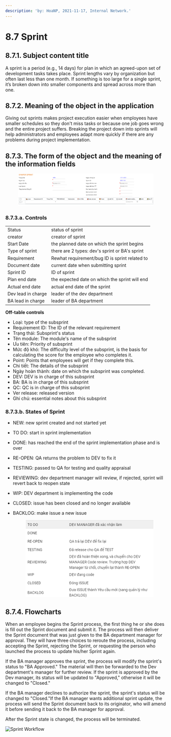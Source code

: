 ```yaml
---
description: 'by: HoaNP, 2021-11-17, Internal Network.'
---
```


# 8.7 Sprint

## 8.7.1. Subject content title

A sprint is a period (e.g., 14 days) for plan in which an agreed-upon set of development tasks takes place. Sprint lengths vary by organization but often last less than one month. If something is too large for a single sprint, it’s broken down into smaller components and spread across more than one.

## 8.7.2. Meaning of the object in the application

Giving out sprints makes project execution easier when employees have smaller schedules so they don't miss tasks or because one job goes wrong and the entire project suffers. Breaking the project down into sprints will help administrators and employees adapt more quickly if there are any problems during project implementation.

## 8.7.3. The form of the object and the meaning of the information fields

<figure><img src="../../.gitbook/assets/image (29) (2).png" alt=""><figcaption></figcaption></figure>

### 8.7.3.a. Controls

|                    |                                                |
| ------------------ | ---------------------------------------------- |
| Status             | status of sprint                               |
| creator            | creator of sprint                              |
| Start Date         | the planned date on which the sprint begins    |
| Type of sprint     | there are 2 types: dev's sprint or BA's sprint |
| Requirement        | Rewhat requirement/bug ID is sprint related to |
| Document date      | current date when submitting sprint            |
| Sprint ID          | ID of sprint                                   |
| Plan end date      | the expected date on which the sprint will end |
| Actual end date    | actual end date of the sprint                  |
| Dev lead in charge | leader of the dev department                   |
| BA lead in charge  | leader of BA department                        |

**Off-table controls**

* Loại: type of the subsprint
* Requirement ID: The ID of the relevant requirement
* Trạng thái: Subsprint's status
* Tên module: The module's name of the subsprint
* Ưu tiên: Priority of subsprint
* Mức độ khó: The difficulty level of the subsprint, is the basis for calculating the score for the employee who completes it.
* Point: Points that employees will get if they complete this.
* Chi tiết: The details of the subsprint
* Ngày hoàn thành: date on which the subsprint was completed.
* DEV: DEV is in charge of this subsprint
* BA: BA is in charge of this subsprint
* QC: QC is in charge of this subsprint
* Ver release: released version
* Ghi chú: essential notes about this subsprint

### 8.7.3.b. States of Sprint

* NEW: new sprint created and not started yet
* TO DO: start in sprint implementation
* DONE: has reached the end of the sprint implementation phase and is over
* RE-OPEN: QA returns the problem to DEV to fix it
* TESTING: passed to QA for testing and quality appraisal
* REVIEWING: dev department manager will review, if rejected, sprint will revert back to reopen state
* WIP: DEV department is implementing the code
* CLOSED: issue has been closed and no longer available
*   BACKLOG: make issue a new issue

    <figure><img src="../../.gitbook/assets/image (68).png" alt=""><figcaption></figcaption></figure>

## 8.7.4. Flowcharts

When an employee begins the Sprint process, the first thing he or she does is fill out the Sprint document and submit it. The process will then deliver the Sprint document that was just given to the BA department manager for approval. They will have three choices to reroute the process, including accepting the Sprint, rejecting the Sprint, or requesting the person who launched the process to update his/her Sprint again.

If the BA manager approves the sprint, the process will modify the sprint's status to "BA Approved." The material will then be forwarded to the Dev department's manager for further review. If the sprint is approved by the Dev manager, its status will be updated to "Approved," otherwise it will be changed to "Closed."

If the BA manager declines to authorize the sprint, the sprint's status will be changed to "Closed."If the BA manager wants additional sprint update, the process will send the Sprint document back to its originator, who will amend it before sending it back to the BA manager for approval.

After the Sprint state is changed, the process will be terminated.

![Sprint Workflow](https://files.gitbook.com/v0/b/gitbook-x-prod.appspot.com/o/spaces%2F-Mf66kQb8ODpdujUHM5j%2Fuploads%2FppsG4Vj064jVCiZgbc0I%2Fimage.png?alt=media\&token=4c9de714-094d-46f7-a761-7b8266d80485)
